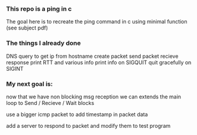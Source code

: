 ### This repo is a ping in c

The goal here is to recreate the ping command in c using minimal function (see subject pdf)

### The things I already done

DNS query to get ip from hostname
create packet
send packet
recieve response
print RTT and various info
print info on SIGQUIT
quit gracefully on SIGINT

### My next goal is:
now that we have non blocking msg reception we can extends the main loop
to Send / Recieve / Wait blocks

use a bigger icmp packet to add timestamp in packet data

add a server to respond to packet and modify them to test program
